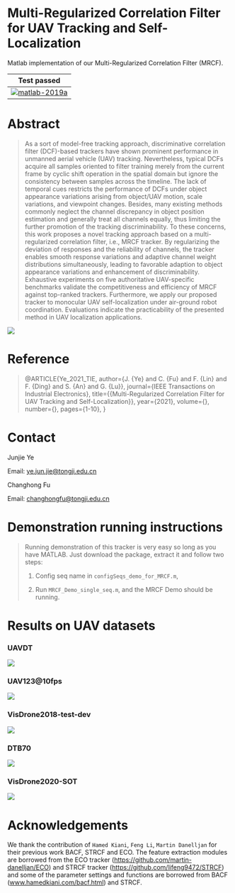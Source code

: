 # Multi-Regularized Correlation Filter for UAV Tracking and Self-Localization

Matlab implementation of our Multi-Regularized Correlation Filter (MRCF).

| **Test passed**                                              |
| ------------------------------------------------------------ |
| [![matlab-2019a](https://img.shields.io/badge/matlab-2019a-yellow.svg)](https://www.mathworks.com/products/matlab.html) |


# Abstract 
>As a sort of model-free tracking approach, discriminative correlation filter (DCF)-based trackers have shown prominent performance in unmanned aerial vehicle (UAV) tracking. Nevertheless, typical DCFs acquire all samples oriented to filter training merely from the current frame by cyclic shift operation in the spatial domain but ignore the consistency between samples across the timeline. The lack of temporal cues restricts the performance of DCFs under object appearance variations arising from object/UAV motion, scale variations, and viewpoint changes. Besides, many existing methods commonly neglect the channel discrepancy in object position estimation and generally treat all channels equally, thus limiting the further promotion of the tracking discriminability. To these concerns, this work proposes a novel tracking approach based on a multi-regularized correlation filter, i.e., MRCF tracker. By regularizing the deviation of responses and the reliability of channels, the tracker enables smooth response variations and adaptive channel weight distributions simultaneously, leading to favorable adaption to object appearance variations and enhancement of discriminability. Exhaustive experiments on five authoritative UAV-specific benchmarks validate the competitiveness and efficiency of MRCF against top-ranked trackers. Furthermore, we apply our proposed tracker to monocular UAV self-localization under air-ground robot coordination. Evaluations indicate the practicability of the presented method in UAV localization applications.

![](./results/setup.png)

# Reference

> @ARTICLE{Ye_2021_TIE,
>   author={J. {Ye} and C. {Fu} and F. {Lin} and F. {Ding} and S. {An} and G. {Lu}},
>   journal={IEEE Transactions on Industrial Electronics}, 
>   title={{Multi-Regularized Correlation Filter for UAV Tracking and Self-Localization}}, 
>   year={2021},
>   volume={},
>   number={},
>   pages={1-10},
>   }

# Contact 
Junjie Ye

Email: ye.jun.jie@tongji.edu.cn

Changhong Fu

Email: changhongfu@tongji.edu.cn

# Demonstration running instructions

>Running demonstration of this tracker is very easy so long as you have MATLAB. Just download the package, extract it and follow two steps:
>
>1. Config seq name in `configSeqs_demo_for_MRCF.m`,
>
>2. Run `MRCF_Demo_single_seq.m`,
>     and the MRCF Demo should be running.

# Results on UAV datasets

### UAVDT

![](./results/UAVDT.png)

### UAV123@10fps

![](./results/UAV123@10fps.png)

### VisDrone2018-test-dev

![](./results/VisDrone2018.png)

### DTB70

![](./results/DTB70.png)

### VisDrone2020-SOT

![](./results/VisDrone2020.png)

# Acknowledgements

We thank the contribution of `Hamed Kiani`, `Feng Li`, `Martin Danelljan` for their previous work BACF, STRCF and ECO. The feature extraction modules are borrowed from the ECO tracker (https://github.com/martin-danelljan/ECO) and STRCF tracker (https://github.com/lifeng9472/STRCF) and some of the parameter settings and functions are borrowed from BACF (www.hamedkiani.com/bacf.html) and STRCF.

